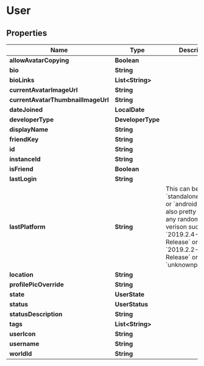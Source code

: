 

# User


## Properties

Name | Type | Description | Notes
------------ | ------------- | ------------- | -------------
**allowAvatarCopying** | **Boolean** |  | 
**bio** | **String** |  | 
**bioLinks** | **List&lt;String&gt;** |  | 
**currentAvatarImageUrl** | **String** |  | 
**currentAvatarThumbnailImageUrl** | **String** |  | 
**dateJoined** | **LocalDate** |  |  [readonly]
**developerType** | **DeveloperType** |  | 
**displayName** | **String** |  | 
**friendKey** | **String** |  | 
**id** | **String** |  | 
**instanceId** | **String** |  | 
**isFriend** | **Boolean** |  | 
**lastLogin** | **String** |  | 
**lastPlatform** | **String** | This can be &#x60;standalonewindows&#x60; or &#x60;android&#x60;, but can also pretty much be any random Unity verison such as &#x60;2019.2.4-801-Release&#x60; or &#x60;2019.2.2-772-Release&#x60; or even &#x60;unknownplatform&#x60;. | 
**location** | **String** |  | 
**profilePicOverride** | **String** |  | 
**state** | **UserState** |  | 
**status** | **UserStatus** |  | 
**statusDescription** | **String** |  | 
**tags** | **List&lt;String&gt;** |  | 
**userIcon** | **String** |  | 
**username** | **String** |  | 
**worldId** | **String** |  | 



